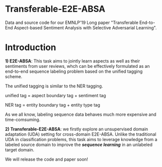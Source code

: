 # Transferable-E2E-ABSA

Data and source code for our EMNLP'19 Long paper "Transferable End-to-End Aspect-based Sentiment Analysis with Selective Adversarial Learning".

# Introduction

**1) E2E-ABSA**: This task aims to jointly learn aspects as well as their sentiments from user reviews, whch can be effectively formulated as an end-to-end sequence labeling problem based on the unified tagging scheme.

The unified tagging is similar to the NER tagging.

unified tag = aspect boundary tag + sentiment tag

NER tag = entity boundary tag + entity type tag

As we all know, labeling sequence data behaves much more expensive and time-comsuming. 

**2) Transferable-E2E-ABSA**: we firstly explore an unsupervised domain adaptation (UDA) setting for cross-domain E2E-ABSA. Unlike the traditional UDA in classification problems, this task aims to leverage knowledge from a labeled source domain to improve the ***sequence learning*** in an unlabeled target domain.





We will release the code and paper soon!
